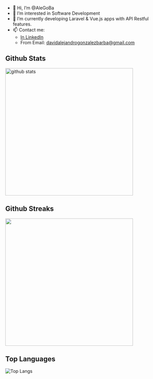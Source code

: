 - 👋 Hi, I’m @AleGoBa
- 👀 I’m interested in Software Development
- 🌱 I’m currently developing Laravel & Vue.js apps with API Restful features.
- 📫 Contact me: 
  - [In LinkedIn](https://www.linkedin.com/in/david-alejandro-gonzalez-barba-/)
  - From Email: davidalejandrogonzalezbarba@gmail.com

<h2>Github Stats </h2>

<img src="https://github-readme-stats.vercel.app/api?username=AleGoBa&show_icons=true&theme=gotham" alt="github stats"  width="400px"/>

<h2>Github Streaks</h2>

<img  src="https://github-readme-streak-stats.herokuapp.com/?user=AleGoBa&theme=dark"  width="400px" >

<h2 > Top Languages</h2>

![Top Langs](https://github-readme-stats.vercel.app/api/top-langs/?username=AleGoBa&layout=compact)

